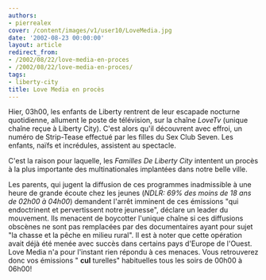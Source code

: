 ```yaml
---
authors:
- pierrealex
cover: /content/images/v1/user10/LoveMedia.jpg
date: '2002-08-23 00:00:00'
layout: article
redirect_from:
- /2002/08/22/love-media-en-proces
- /2002/08/22/love-media-en-proces/
tags:
- liberty-city
title: Love Media en procès
---
```



Hier, 03h00, les enfants de Liberty rentrent de leur escapade nocturne quotidienne, allument le poste de télévision, sur la chaîne _LoveTv_ (unique chaîne reçue à Liberty City). C'est alors qu'il découvrent avec effroi, un numéro de Strip-Tease effectué par les filles du Sex Club Seven. Les enfants, naïfs et incrédules, assistent au spectacle.

C'est la raison pour laquelle, les _Familles De Liberty City_ intentent un procès à la plus importante des multinationales implantées dans notre belle ville.

Les parents, qui jugent la diffusion de ces programmes inadmissible à une heure de grande écoute chez les jeunes (_NDLR: 69% des moins de 18 ans de 02h00 à 04h00_) demandent l'arrêt imminent de ces émissions "qui endoctrinent et pervertissent notre jeunesse", déclare un leader du mouvement. Ils menacent de boycotter l'unique chaîne si ces diffusions obscènes ne sont pas remplacées par des documentaires ayant pour sujet "la chasse et la pêche en milieu rural". Il est à noter que cette opération avait déjà été menée avec succès dans certains pays d'Europe de l'Ouest. Love Media n'a pour l'instant rien répondu à ces menaces. Vous retrouverez donc vos émissions " **cul** turelles" habituelles tous les soirs de 00h00 à 06h00!